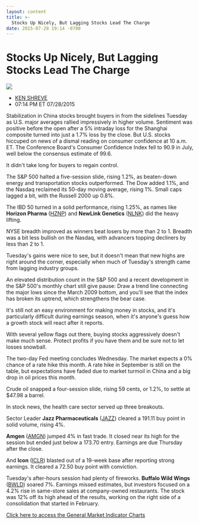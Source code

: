 ```yaml
---
layout: content
title: >-
  Stocks Up Nicely, But Lagging Stocks Lead The Charge
date: 2015-07-28 19:14 -0700
---
```



Stocks Up Nicely, But Lagging Stocks Lead The Charge
=====================================================


![](https://www.investors.com/wp-content/uploads/ibd-migrated-images/MPv_150729_635736951081031702.png)

* [KEN SHREVE](https://www.investors.com/author/shrevek/ "Posts by KEN SHREVE")
* 07:14 PM ET 07/28/2015





Stabilization in China stocks brought buyers in from the sidelines Tuesday as U.S. major averages rallied impressively in higher volume. Sentiment was positive before the open after a 5% intraday loss for the Shanghai composite turned into just a 1.7% loss by the close. But U.S. stocks hiccuped on news of a dismal reading on consumer confidence at 10 a.m. ET. The Conference Board's Consumer Confidence Index fell to 90.9 in July, well below the consensus estimate of 99.6.


It didn't take long for buyers to regain control.


The S&P 500 halted a five-session slide, rising 1.2%, as beaten-down energy and transportation stocks outperformed. The Dow added 1.1%, and the Nasdaq reclaimed its 50-day moving average, rising 1%. Small caps lagged a bit, with the Russell 2000 up 0.8%.


The IBD 50 turned in a solid performance, rising 1.25%, as names like **Horizon Pharma** ([HZNP](https://research.investors.com/quote.aspx?symbol=HZNP)) and **NewLink Genetics** ([NLNK](https://research.investors.com/quote.aspx?symbol=NLNK)) did the heavy lifting.


NYSE breadth improved as winners beat losers by more than 2 to 1. Breadth was a bit less bullish on the Nasdaq, with advancers topping decliners by less than 2 to 1.


Tuesday's gains were nice to see, but it doesn't mean that new highs are right around the corner, especially when much of Tuesday's strength came from lagging industry groups.


An elevated distribution count in the S&P 500 and a recent development in the S&P 500's monthly chart still give pause: Draw a trend line connecting the major lows since the March 2009 bottom, and you'll see that the index has broken its uptrend, which strengthens the bear case.


It's still not an easy environment for making money in stocks, and it's particularly difficult during earnings season, when it's anyone's guess how a growth stock will react after it reports.


With several yellow flags out there, buying stocks aggressively doesn't make much sense. Protect profits if you have them and be sure not to let losses snowball.


The two-day Fed meeting concludes Wednesday. The market expects a 0% chance of a rate hike this month. A rate hike in September is still on the table, but expectations have faded due to market turmoil in China and a big drop in oil prices this month.


Crude oil snapped a four-session slide, rising 59 cents, or 1.2%, to settle at $47.98 a barrel.


In stock news, the health care sector served up three breakouts.


Sector Leader **Jazz Pharmaceuticals** ([JAZZ](https://research.investors.com/quote.aspx?symbol=JAZZ)) cleared a 191.11 buy point in solid volume, rising 4%. 


**Amgen** ([AMGN](https://research.investors.com/quote.aspx?symbol=AMGN)) jumped 4% in fast trade. It closed near its high for the session but ended just below a 173.70 entry. Earnings are due Thursday after the close.


And **Icon** ([ICLR](https://research.investors.com/quote.aspx?symbol=ICLR)) blasted out of a 19-week base after reporting strong earnings. It cleared a 72.50 buy point with conviction.


Tuesday's after-hours session had plenty of fireworks. **Buffalo Wild Wings** ([BWLD](https://research.investors.com/quote.aspx?symbol=BWLD)) soared 7%. Earnings missed estimates, but investors focused on a 4.2% rise in same-store sales at company-owned restaurants. The stock was 12% off its high ahead of the results, working on the right side of a consolidation that started in February.


[Click here to access the General Market Indicator Charts](https://www.investors.com/pdf/GMI_072915.pdf)





